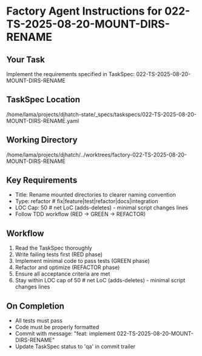 # Factory Agent Instructions for 022-TS-2025-08-20-MOUNT-DIRS-RENAME

## Your Task
Implement the requirements specified in TaskSpec: 022-TS-2025-08-20-MOUNT-DIRS-RENAME

## TaskSpec Location
/home/lama/projects/djhatch-state/_specs/taskspecs/022-TS-2025-08-20-MOUNT-DIRS-RENAME.yaml

## Working Directory
/home/lama/projects/djhatch/../worktrees/factory-022-TS-2025-08-20-MOUNT-DIRS-RENAME

## Key Requirements
- Title: Rename mounted directories to clearer naming convention
- Type: refactor # fix|feature|test|refactor|docs|integration
- LOC Cap: 50 # net LoC (adds-deletes) - minimal script changes lines
- Follow TDD workflow (RED → GREEN → REFACTOR)

## Workflow
1. Read the TaskSpec thoroughly
2. Write failing tests first (RED phase)
3. Implement minimal code to pass tests (GREEN phase)
4. Refactor and optimize (REFACTOR phase)
5. Ensure all acceptance criteria are met
6. Stay within LOC cap of 50 # net LoC (adds-deletes) - minimal script changes lines

## On Completion
- All tests must pass
- Code must be properly formatted
- Commit with message: "feat: implement 022-TS-2025-08-20-MOUNT-DIRS-RENAME"
- Update TaskSpec status to 'qa' in commit trailer

